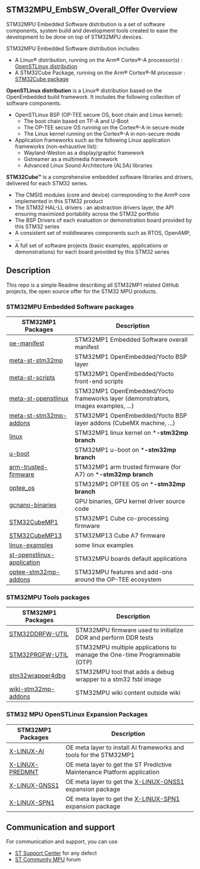 ## STM32MPU_EmbSW_Overall_Offer Overview


STM32MPU Embedded Software distribution is a set of software components, system build and development tools created to ease the development to be done on top of STM32MPU devices. 

STM32MPU Embedded Software distribution includes: 
* A Linux® distribution, running on the Arm® Cortex®-A processor(s) : [OpenSTLinux distribution](https://wiki.st.com/stm32mpu/index.php/OpenSTLinux_distribution)
* A STM32Cube Package, running on the Arm® Cortex®-M processor : [STM32Cube package](https://wiki.st.com/stm32mpu/index.php/STM32CubeMP1_Package)

**OpenSTLinux distribution** is a Linux® distribution based on the OpenEmbedded build framework.
It includes the following collection of software components. 
* OpenSTLinux BSP (OP-TEE secure OS, boot chain and Linux kernel): 
  * The boot chain based on TF-A and U-Boot 
  * The OP-TEE secure OS running on the Cortex®-A in secure mode 
  * The Linux kernel running on the Cortex®-A in non-secure mode 
* Application frameworks such as the following Linux application frameworks (non-exhaustive list): 
  * Wayland-Weston as a display/graphic framework 
  * Gstreamer as a multimedia framework 
  * Advanced Linux Sound Architecture (ALSA) libraries 

**STM32Cube™** is a comprehensive embedded software libraries and drivers, delivered for each STM32 series.
   * The CMSIS modules (core and device) corresponding to the Arm® core implemented in this STM32 product
   * The STM32 HAL-LL drivers : an abstraction drivers layer, the API ensuring maximized portability across the STM32 portfolio 
   * The BSP Drivers of each evaluation or demonstration board provided by this STM32 series 
   * A consistent set of middlewares components such as RTOS, OpenAMP, ...
   * A full set of software projects (basic examples, applications or demonstrations) for each board provided by this STM32 series

## Description

This repo is a simple Readme describing all STM32MP1 related GitHub projects, the open source offer for the STM32 MPU products.

### STM32MPU Embedded Software packages 
STM32MP1 Packages | Description
---------------------- | -----------
[oe-manifest](https://github.com/STMicroelectronics/oe-manifest) | STM32MP1 Embedded Software overall manifest
[meta-st-stm32mp](https://github.com/STMicroelectronics/meta-st-stm32mp) | STM32MP1 OpenEmbedded/Yocto BSP layer 
[meta-st-scripts](https://github.com/STMicroelectronics/meta-st-scripts) | STM32MP1 OpenEmbedded/Yocto front-end scripts
[meta-st-openstlinux](https://github.com/STMicroelectronics/meta-st-openstlinux) | STM32MP1 OpenEmbedded/Yocto frameworks layer (demonstrators, images examples, ...)
[meta-st-stm32mp-addons](https://github.com/STMicroelectronics/meta-st-stm32mp-addons) | STM32MP1 OpenEmbedded/Yocto BSP layer addons (CubeMX machine, ...)
[linux](https://github.com/STMicroelectronics/linux) | STM32MP1 linux kernel on ***-stm32mp branch**
[u-boot](https://github.com/STMicroelectronics/u-boot) | STM32MP1 u-boot on ***-stm32mp branch**
[arm-trusted-firmware](https://github.com/STMicroelectronics/arm-trusted-firmware) | STM32MP1 arm trusted firmware (for A7) on ***-stm32mp branch**
[optee_os](https://github.com/STMicroelectronics/optee_os) | STM32MP1 OPTEE OS on ***-stm32mp branch**
[gcnano-binaries](https://github.com/STMicroelectronics/gcnano-binaries) | GPU binaries, GPU kernel driver source code
[STM32CubeMP1](https://github.com/STMicroelectronics/STM32CubeMP1) | STM32MP1 Cube co-processing firmware
[STM32CubeMP13](https://github.com/STMicroelectronics/STM32CubeMP13) | STM32MP13 Cube A7 firmware
[linux-examples](https://github.com/STMicroelectronics/linux-examples) | some linux examples
[st-openstlinux-application](https://github.com/STMicroelectronics/st-openstlinux-application) | STM32MPU boards default applications
[optee-stm32mp-addons](https://github.com/STMicroelectronics/optee-stm32mp-addons) | STM32MPU features and add-ons around the OP-TEE ecosystem

### STM32MPU Tools packages 
STM32MP1 Packages | Description
---------------------- | -----------
[STM32DDRFW-UTIL](https://github.com/STMicroelectronics/STM32DDRFW-UTIL) | STM32MPU firmware used to initialize DDR and perform DDR tests
[STM32PRGFW-UTIL](https://github.com/STMicroelectronics/STM32PRGFW-UTIL) | STM32MPU multiple applications to manage the One-time Programmable (OTP)
[stm32wrapper4dbg](https://github.com/STMicroelectronics/stm32wrapper4dbg) | STM32MPU tool that adds a debug wrapper to a stm32 fsbl image
[wiki-stm32mp-addons](https://github.com/STMicroelectronics/wiki-stm32mp-addons) | STM32MPU wiki content outside wiki

### STM32 MPU OpenSTLinux Expansion Packages 
STM32MP1 Packages | Description
---------------------- | -----------
[X-LINUX-AI](https://github.com/STMicroelectronics/meta-st-stm32mpu-ai) | OE meta layer to install AI frameworks and tools for the STM32MP1
[X-LINUX-PREDMNT](https://github.com/STMicroelectronics/meta-predmnt) | OE meta layer to get the ST Predictive Maintenance Platform application
[X-LINUX-GNSS1](https://github.com/STMicroelectronics/meta-st-x-linux-gnss1) | OE meta layer to get the [X-LINUX-GNSS1](https://www.st.com/en/embedded-software/x-linux-gnss1.html) expansion package
[X-LINUX-SPN1](https://github.com/STMicroelectronics/x-linux-spn1) | OE meta layer to get the [X-LINUX-SPN1](https://www.st.com/en/embedded-software/x-linux-spn1.html) expansion package
## Communication and support 
For communication and support, you can use
* [ST Support Center](https://my.st.com/ols#/ols/) for any defect
* [ST Community MPU](https://community.st.com/stm32mpu) forum 

